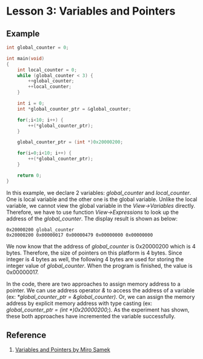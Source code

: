# Lesson 3:  Variables and Pointers

## Example

```c
int global_counter = 0;

int main(void)
{
    int local_counter = 0;
    while (global_counter < 3) {
        ++global_counter;
        ++local_counter;
    }

    int i = 0;
    int *global_counter_ptr = &global_counter;

    for(;i<10; i++) {
        ++(*global_counter_ptr);
    }

    global_counter_ptr = (int *)0x20000200;

    for(i=0;i<10; i++) {
        ++(*global_counter_ptr);
    }

	return 0;
}
```

In this example, we declare 2 variables: *global_counter* and *local_counter*. One is local variable and the other one is the global variable. Unlike the local variable, we cannot view the global variable in the *View->Variables* directly. Therefore, we have to use function *View->Expressions* to look up the address of the *global_counter*. The display result is shown as below:

```assembly
0x20000200 global_counter
0x20000200 0x00000017 0x00000479 0x00000000	0x00000000
```

We now know that the address of *global_counter* is 0x20000200 which is 4 bytes. Therefore, the size of pointers on this platform is 4 bytes. Since integer is 4 bytes as well, the following 4 bytes are used for storing the integer value of *global_counter*. When the program is finished, the value is 0x00000017. 

In the code, there are two approaches to assign memory address to a pointer. We can use address operator *&* to access the address of a variable (ex: *&ast;global_counter_ptr = &global_counter)*. Or, we can assign the memory address by explicit memory address with type casting (ex: *global_counter_ptr = (int &ast;)0x20000200;*). As the experiment has shown, these both approaches have incremented the variable successfully.



## Reference
1. [Variables and Pointers by Miro Samek](https://www.youtube.com/watch?v=v9bWFYcwJJo&list=PLfcIZXsDLA1-QEyrD4R9YcWWKpbCcrGVP&index=5)
